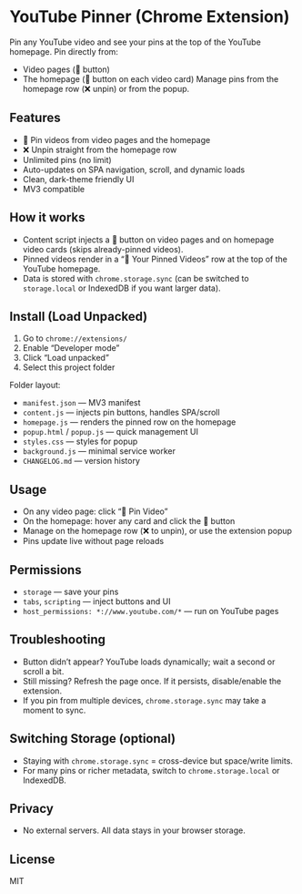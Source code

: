# YouTube Pinner (Chrome Extension)

Pin any YouTube video and see your pins at the top of the YouTube homepage. Pin directly from:
- Video pages (📌 button)
- The homepage (📌 button on each video card)
Manage pins from the homepage row (❌ unpin) or from the popup.

## Features
- 📌 Pin videos from video pages and the homepage
- ❌ Unpin straight from the homepage row
- Unlimited pins (no limit)
- Auto-updates on SPA navigation, scroll, and dynamic loads
- Clean, dark-theme friendly UI
- MV3 compatible

## How it works
- Content script injects a 📌 button on video pages and on homepage video cards (skips already-pinned videos).
- Pinned videos render in a “📌 Your Pinned Videos” row at the top of the YouTube homepage.
- Data is stored with `chrome.storage.sync` (can be switched to `storage.local` or IndexedDB if you want larger data).

## Install (Load Unpacked)
1. Go to `chrome://extensions/`
2. Enable “Developer mode”
3. Click “Load unpacked”
4. Select this project folder

Folder layout:
- `manifest.json` — MV3 manifest
- `content.js` — injects pin buttons, handles SPA/scroll
- `homepage.js` — renders the pinned row on the homepage
- `popup.html` / `popup.js` — quick management UI
- `styles.css` — styles for popup
- `background.js` — minimal service worker
- `CHANGELOG.md` — version history

## Usage
- On any video page: click “📌 Pin Video”
- On the homepage: hover any card and click the 📌 button
- Manage on the homepage row (❌ to unpin), or use the extension popup
- Pins update live without page reloads

## Permissions
- `storage` — save your pins
- `tabs`, `scripting` — inject buttons and UI
- `host_permissions: *://www.youtube.com/*` — run on YouTube pages

## Troubleshooting
- Button didn’t appear? YouTube loads dynamically; wait a second or scroll a bit.
- Still missing? Refresh the page once. If it persists, disable/enable the extension.
- If you pin from multiple devices, `chrome.storage.sync` may take a moment to sync.

## Switching Storage (optional)
- Staying with `chrome.storage.sync` = cross-device but space/write limits.
- For many pins or richer metadata, switch to `chrome.storage.local` or IndexedDB.

## Privacy
- No external servers. All data stays in your browser storage.

## License
MIT
